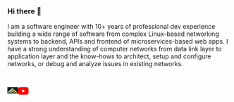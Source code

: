 ### Hi there :wave:

I am a software engineer with 10+ years of professional dev experience building a wide range of software from complex Linux-based networking systems to backend, APIs and frontend of microservices-based web apps. I have a strong understanding of computer networks from data link layer to application layer and the know-hows to architect, setup and configure networks, or debug and analyze issues in existing networks.

<br />

[<img align="left" width="24px" src="https://github.com/kathmanducoder/kathmanducoder/blob/main/icons/KathmanduCoderIcon.png" />](http://kathmanducoder.com)
[<img align="left" width="24px" src="https://github.com/kathmanducoder/kathmanducoder/blob/main/icons/yt_icon_rgb.png" />](https://www.youtube.com/@kathmanducoder)
